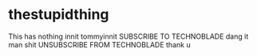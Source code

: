 # thestupidthing
This has nothing innit tommyinnit
SUBSCRIBE TO TECHNOBLADE
dang it man shit
UNSUBSCRIBE FROM TECHNOBLADE
thank u
